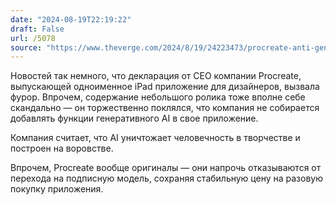 ```yaml
---
date: "2024-08-19T22:19:22"
draft: False
url: /5078
source: "https://www.theverge.com/2024/8/19/24223473/procreate-anti-generative-ai-pledge-digital-illustration-creatives"
---
```


Новостей так немного, что декларация от CEO компании Procreate, выпускающей одноименное iPad приложение для дизайнеров, вызвала фурор. Впрочем, содержание небольшого ролика тоже вполне себе скандально — он торжественно поклялся, что компания не собирается добавлять функции генеративного AI в свое приложение.

Компания считает, что AI уничтожает человечность в творчестве и построен на воровстве.

Впрочем, Procreate вообще оригиналы — они напрочь отказываются от перехода на подписную модель, сохраняя стабильную цену на разовую покупку приложения.
